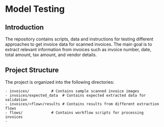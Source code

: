 # Model Testing

## Introduction

The repository contains scripts, data and instructions for testing different approaches to get invoice data for scanned invoices. The main goal is to extract relevant information from invoices such as invoice number, date, total amount, tax amount, and vendor details.

## Project Structure

The project is organized into the following directories:

```
- invoices/          # Contains sample scanned invoice images
- invoices/expected_data  # Contains expected extracted data for validation
- invoices/<flow>/results # Contains results from different extraction flows
- flows/             # Contains workflow scripts for processing invoices
-
```
